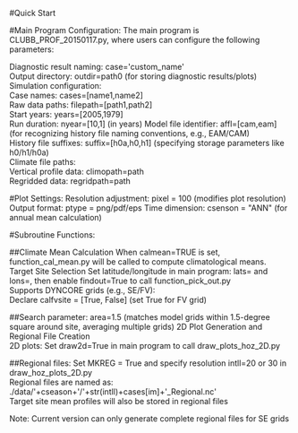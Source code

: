 #Quick Start

#Main Program Configuration:
The main program is CLUBB_PROF_20150117.py, where users can configure the following parameters:

Diagnostic result naming: case='custom_name'  
Output directory: outdir=path0 (for storing diagnostic results/plots)  
Simulation configuration:  
Case names: cases=[name1,name2]  
Raw data paths: filepath=[path1,path2]  
Start years: years=[2005,1979]  
Run duration: nyear=[10,1] (in years)
Model file identifier: affl=[cam,eam] (for recognizing history file naming conventions, e.g., EAM/CAM)  
History file suffixes: suffix=[h0a,h0,h1] (specifying storage parameters like h0/h1/h0a)  
Climate file paths:  
Vertical profile data: climopath=path  
Regridded data: regridpath=path  

#Plot Settings:
Resolution adjustment: pixel = 100 (modifies plot resolution)
Output format: ptype = png/pdf/eps 
Time dimension: csenson = "ANN" (for annual mean calculation)

#Subroutine Functions:

##Climate Mean Calculation
When calmean=TRUE is set, function_cal_mean.py will be called to compute climatological means.
Target Site Selection
Set latitude/longitude in main program: lats= and lons=, then enable findout=True to call function_pick_out.py  
Supports DYNCORE grids (e.g., SE/FV):  
Declare calfvsite = [True, False] (set True for FV grid)

##Search parameter: area=1.5 (matches model grids within 1.5-degree square around site, averaging multiple grids)
2D Plot Generation and Regional File Creation  
2D plots: Set draw2d=True in main program to call draw_plots_hoz_2D.py

##Regional files:
Set MKREG = True and specify resolution intll=20 or 30 in draw_hoz_plots_2D.py  
Regional files are named as: ./data/'+cseason+'/'+str(intll)+cases[im]+'_Regional.nc'  
Target site mean profiles will also be stored in regional files

Note: Current version can only generate complete regional files for SE grids
